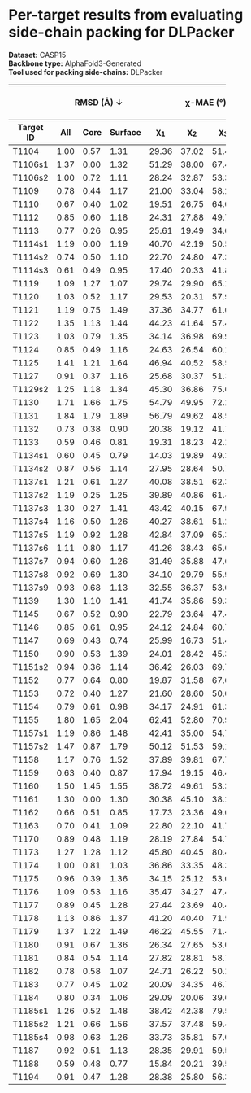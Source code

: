 # Per-target results from evaluating side-chain packing for DLPacker

**Dataset:** CASP15  
**Backbone type:** AlphaFold3-Generated  
**Tool used for packing side-chains:** DLPacker  
<table style="width:85%;">
  <thead>
    <tr>
      <th></th>
      <th colspan="3"><strong>RMSD (Å) ↓</strong></th>
      <th colspan="4"><strong>&chi;-MAE (°) ↓</strong></th>
      <th><strong>RR (%) ↑</strong></th>
      <th colspan="3"><strong>Steric Clashes (#) ↓</strong></th>
    </tr>
    <tr>
      <th><strong>Target ID</strong></th>
      <th><strong>All</strong></th>
      <th><strong>Core</strong></th>
      <th><strong>Surface</strong></th>
      <th>&chi;<sub>1</sub></th>
      <th>&chi;<sub>2</sub></th>
      <th>&chi;<sub>3</sub></th>
      <th>&chi;<sub>4</sub></th>
      <th>&chi;<sub>1-4</sub></th>
      <th>100%</th>
      <th>90%</th>
      <th>80%</th>
    </tr>
  </thead>
  <tbody>
    <tr>
      <td>T1104</td>
      <td>1.00</td>
      <td>0.57</td>
      <td>1.31</td>
      <td>29.36</td>
      <td>37.02</td>
      <td>51.45</td>
      <td>93.46</td>
      <td>48.4</td>
      <td>27.0</td>
      <td>9.0</td>
      <td>1.0</td>
    </tr>
    <tr>
      <td>T1106s1</td>
      <td>1.37</td>
      <td>0.00</td>
      <td>1.32</td>
      <td>51.29</td>
      <td>38.00</td>
      <td>67.47</td>
      <td>100.15</td>
      <td>40.3</td>
      <td>5.0</td>
      <td>1.0</td>
      <td>1.0</td>
    </tr>
    <tr>
      <td>T1106s2</td>
      <td>1.00</td>
      <td>0.72</td>
      <td>1.11</td>
      <td>28.24</td>
      <td>32.87</td>
      <td>53.32</td>
      <td>91.94</td>
      <td>54.3</td>
      <td>24.0</td>
      <td>3.0</td>
      <td>1.0</td>
    </tr>
    <tr>
      <td>T1109</td>
      <td>0.78</td>
      <td>0.44</td>
      <td>1.17</td>
      <td>21.00</td>
      <td>33.04</td>
      <td>58.28</td>
      <td>87.11</td>
      <td>64.9</td>
      <td>55.0</td>
      <td>11.0</td>
      <td>1.0</td>
    </tr>
    <tr>
      <td>T1110</td>
      <td>0.67</td>
      <td>0.40</td>
      <td>1.02</td>
      <td>19.51</td>
      <td>26.75</td>
      <td>64.09</td>
      <td>70.53</td>
      <td>69.8</td>
      <td>46.0</td>
      <td>8.0</td>
      <td>1.0</td>
    </tr>
    <tr>
      <td>T1112</td>
      <td>0.85</td>
      <td>0.60</td>
      <td>1.18</td>
      <td>24.31</td>
      <td>27.88</td>
      <td>49.78</td>
      <td>70.73</td>
      <td>56.6</td>
      <td>103.0</td>
      <td>13.0</td>
      <td>1.0</td>
    </tr>
    <tr>
      <td>T1113</td>
      <td>0.77</td>
      <td>0.26</td>
      <td>0.95</td>
      <td>25.61</td>
      <td>19.49</td>
      <td>34.03</td>
      <td>36.12</td>
      <td>65.3</td>
      <td>23.0</td>
      <td>3.0</td>
      <td>0.0</td>
    </tr>
    <tr>
      <td>T1114s1</td>
      <td>1.19</td>
      <td>0.00</td>
      <td>1.19</td>
      <td>40.70</td>
      <td>42.19</td>
      <td>50.54</td>
      <td>80.71</td>
      <td>37.3</td>
      <td>11.0</td>
      <td>0.0</td>
      <td>0.0</td>
    </tr>
    <tr>
      <td>T1114s2</td>
      <td>0.74</td>
      <td>0.50</td>
      <td>1.10</td>
      <td>22.70</td>
      <td>24.80</td>
      <td>47.30</td>
      <td>55.10</td>
      <td>61.7</td>
      <td>83.0</td>
      <td>7.0</td>
      <td>0.0</td>
    </tr>
    <tr>
      <td>T1114s3</td>
      <td>0.61</td>
      <td>0.49</td>
      <td>0.95</td>
      <td>17.40</td>
      <td>20.33</td>
      <td>41.80</td>
      <td>71.60</td>
      <td>68.1</td>
      <td>170.0</td>
      <td>26.0</td>
      <td>8.0</td>
    </tr>
    <tr>
      <td>T1119</td>
      <td>1.09</td>
      <td>1.27</td>
      <td>1.07</td>
      <td>29.74</td>
      <td>29.90</td>
      <td>65.28</td>
      <td>50.52</td>
      <td>45.0</td>
      <td>1.0</td>
      <td>0.0</td>
      <td>0.0</td>
    </tr>
    <tr>
      <td>T1120</td>
      <td>1.03</td>
      <td>0.52</td>
      <td>1.17</td>
      <td>29.53</td>
      <td>20.31</td>
      <td>57.93</td>
      <td>69.42</td>
      <td>51.5</td>
      <td>66.0</td>
      <td>11.0</td>
      <td>3.0</td>
    </tr>
    <tr>
      <td>T1121</td>
      <td>1.19</td>
      <td>0.75</td>
      <td>1.49</td>
      <td>37.36</td>
      <td>34.77</td>
      <td>61.65</td>
      <td>74.57</td>
      <td>40.0</td>
      <td>86.0</td>
      <td>14.0</td>
      <td>4.0</td>
    </tr>
    <tr>
      <td>T1122</td>
      <td>1.35</td>
      <td>1.13</td>
      <td>1.44</td>
      <td>44.23</td>
      <td>41.64</td>
      <td>57.40</td>
      <td>74.50</td>
      <td>39.1</td>
      <td>43.0</td>
      <td>8.0</td>
      <td>1.0</td>
    </tr>
    <tr>
      <td>T1123</td>
      <td>1.03</td>
      <td>0.79</td>
      <td>1.35</td>
      <td>34.14</td>
      <td>36.98</td>
      <td>69.90</td>
      <td>62.37</td>
      <td>48.1</td>
      <td>87.0</td>
      <td>21.0</td>
      <td>5.0</td>
    </tr>
    <tr>
      <td>T1124</td>
      <td>0.85</td>
      <td>0.49</td>
      <td>1.16</td>
      <td>24.63</td>
      <td>26.54</td>
      <td>60.21</td>
      <td>67.91</td>
      <td>59.6</td>
      <td>102.0</td>
      <td>14.0</td>
      <td>3.0</td>
    </tr>
    <tr>
      <td>T1125</td>
      <td>1.41</td>
      <td>1.21</td>
      <td>1.64</td>
      <td>46.94</td>
      <td>40.52</td>
      <td>58.56</td>
      <td>65.71</td>
      <td>29.8</td>
      <td>182.0</td>
      <td>29.0</td>
      <td>7.0</td>
    </tr>
    <tr>
      <td>T1127</td>
      <td>0.91</td>
      <td>0.37</td>
      <td>1.16</td>
      <td>25.68</td>
      <td>30.37</td>
      <td>51.30</td>
      <td>68.60</td>
      <td>60.8</td>
      <td>57.0</td>
      <td>11.0</td>
      <td>3.0</td>
    </tr>
    <tr>
      <td>T1129s2</td>
      <td>1.25</td>
      <td>1.18</td>
      <td>1.34</td>
      <td>45.30</td>
      <td>36.86</td>
      <td>75.64</td>
      <td>81.37</td>
      <td>41.1</td>
      <td>270.0</td>
      <td>72.0</td>
      <td>23.0</td>
    </tr>
    <tr>
      <td>T1130</td>
      <td>1.71</td>
      <td>1.66</td>
      <td>1.75</td>
      <td>54.79</td>
      <td>49.95</td>
      <td>72.19</td>
      <td>66.54</td>
      <td>27.8</td>
      <td>30.0</td>
      <td>7.0</td>
      <td>1.0</td>
    </tr>
    <tr>
      <td>T1131</td>
      <td>1.84</td>
      <td>1.79</td>
      <td>1.89</td>
      <td>56.79</td>
      <td>49.62</td>
      <td>48.51</td>
      <td>82.29</td>
      <td>28.0</td>
      <td>21.0</td>
      <td>6.0</td>
      <td>1.0</td>
    </tr>
    <tr>
      <td>T1132</td>
      <td>0.73</td>
      <td>0.38</td>
      <td>0.90</td>
      <td>20.38</td>
      <td>19.12</td>
      <td>41.73</td>
      <td>71.74</td>
      <td>64.6</td>
      <td>18.0</td>
      <td>2.0</td>
      <td>1.0</td>
    </tr>
    <tr>
      <td>T1133</td>
      <td>0.59</td>
      <td>0.46</td>
      <td>0.81</td>
      <td>19.31</td>
      <td>18.23</td>
      <td>42.19</td>
      <td>64.13</td>
      <td>68.2</td>
      <td>104.0</td>
      <td>13.0</td>
      <td>5.0</td>
    </tr>
    <tr>
      <td>T1134s1</td>
      <td>0.60</td>
      <td>0.45</td>
      <td>0.79</td>
      <td>14.03</td>
      <td>19.89</td>
      <td>49.39</td>
      <td>68.56</td>
      <td>63.9</td>
      <td>38.0</td>
      <td>4.0</td>
      <td>0.0</td>
    </tr>
    <tr>
      <td>T1134s2</td>
      <td>0.87</td>
      <td>0.56</td>
      <td>1.14</td>
      <td>27.95</td>
      <td>28.64</td>
      <td>50.75</td>
      <td>59.22</td>
      <td>55.9</td>
      <td>81.0</td>
      <td>14.0</td>
      <td>1.0</td>
    </tr>
    <tr>
      <td>T1137s1</td>
      <td>1.21</td>
      <td>0.61</td>
      <td>1.27</td>
      <td>40.08</td>
      <td>38.51</td>
      <td>62.33</td>
      <td>78.44</td>
      <td>39.8</td>
      <td>80.0</td>
      <td>17.0</td>
      <td>5.0</td>
    </tr>
    <tr>
      <td>T1137s2</td>
      <td>1.19</td>
      <td>0.25</td>
      <td>1.25</td>
      <td>39.89</td>
      <td>40.86</td>
      <td>61.49</td>
      <td>99.12</td>
      <td>40.3</td>
      <td>58.0</td>
      <td>8.0</td>
      <td>1.0</td>
    </tr>
    <tr>
      <td>T1137s3</td>
      <td>1.30</td>
      <td>0.27</td>
      <td>1.41</td>
      <td>43.42</td>
      <td>40.15</td>
      <td>67.98</td>
      <td>71.69</td>
      <td>42.3</td>
      <td>35.0</td>
      <td>6.0</td>
      <td>2.0</td>
    </tr>
    <tr>
      <td>T1137s4</td>
      <td>1.16</td>
      <td>0.50</td>
      <td>1.26</td>
      <td>40.27</td>
      <td>38.61</td>
      <td>51.21</td>
      <td>85.01</td>
      <td>40.6</td>
      <td>86.0</td>
      <td>6.0</td>
      <td>1.0</td>
    </tr>
    <tr>
      <td>T1137s5</td>
      <td>1.19</td>
      <td>0.92</td>
      <td>1.28</td>
      <td>42.84</td>
      <td>37.09</td>
      <td>65.32</td>
      <td>83.10</td>
      <td>42.2</td>
      <td>48.0</td>
      <td>7.0</td>
      <td>1.0</td>
    </tr>
    <tr>
      <td>T1137s6</td>
      <td>1.11</td>
      <td>0.80</td>
      <td>1.17</td>
      <td>41.26</td>
      <td>38.43</td>
      <td>65.09</td>
      <td>88.44</td>
      <td>41.5</td>
      <td>56.0</td>
      <td>10.0</td>
      <td>2.0</td>
    </tr>
    <tr>
      <td>T1137s7</td>
      <td>0.94</td>
      <td>0.60</td>
      <td>1.26</td>
      <td>31.49</td>
      <td>35.88</td>
      <td>47.61</td>
      <td>72.42</td>
      <td>43.5</td>
      <td>96.0</td>
      <td>17.0</td>
      <td>4.0</td>
    </tr>
    <tr>
      <td>T1137s8</td>
      <td>0.92</td>
      <td>0.69</td>
      <td>1.30</td>
      <td>34.10</td>
      <td>29.79</td>
      <td>55.92</td>
      <td>98.14</td>
      <td>54.9</td>
      <td>40.0</td>
      <td>1.0</td>
      <td>0.0</td>
    </tr>
    <tr>
      <td>T1137s9</td>
      <td>0.93</td>
      <td>0.68</td>
      <td>1.13</td>
      <td>32.55</td>
      <td>36.37</td>
      <td>53.08</td>
      <td>67.58</td>
      <td>53.4</td>
      <td>40.0</td>
      <td>8.0</td>
      <td>0.0</td>
    </tr>
    <tr>
      <td>T1139</td>
      <td>1.30</td>
      <td>1.10</td>
      <td>1.41</td>
      <td>41.74</td>
      <td>35.86</td>
      <td>59.36</td>
      <td>73.53</td>
      <td>31.3</td>
      <td>96.0</td>
      <td>23.0</td>
      <td>6.0</td>
    </tr>
    <tr>
      <td>T1145</td>
      <td>0.67</td>
      <td>0.52</td>
      <td>0.90</td>
      <td>22.79</td>
      <td>23.64</td>
      <td>47.41</td>
      <td>63.00</td>
      <td>59.8</td>
      <td>186.0</td>
      <td>26.0</td>
      <td>5.0</td>
    </tr>
    <tr>
      <td>T1146</td>
      <td>0.85</td>
      <td>0.61</td>
      <td>0.95</td>
      <td>24.12</td>
      <td>24.84</td>
      <td>60.70</td>
      <td>73.25</td>
      <td>58.7</td>
      <td>92.0</td>
      <td>13.0</td>
      <td>5.0</td>
    </tr>
    <tr>
      <td>T1147</td>
      <td>0.69</td>
      <td>0.43</td>
      <td>0.74</td>
      <td>25.99</td>
      <td>16.73</td>
      <td>51.43</td>
      <td>82.02</td>
      <td>61.8</td>
      <td>17.0</td>
      <td>3.0</td>
      <td>3.0</td>
    </tr>
    <tr>
      <td>T1150</td>
      <td>0.90</td>
      <td>0.53</td>
      <td>1.39</td>
      <td>24.01</td>
      <td>28.42</td>
      <td>45.31</td>
      <td>67.54</td>
      <td>55.7</td>
      <td>124.0</td>
      <td>19.0</td>
      <td>2.0</td>
    </tr>
    <tr>
      <td>T1151s2</td>
      <td>0.94</td>
      <td>0.36</td>
      <td>1.14</td>
      <td>36.42</td>
      <td>26.03</td>
      <td>69.70</td>
      <td>56.39</td>
      <td>51.5</td>
      <td>18.0</td>
      <td>6.0</td>
      <td>2.0</td>
    </tr>
    <tr>
      <td>T1152</td>
      <td>0.77</td>
      <td>0.64</td>
      <td>0.80</td>
      <td>19.87</td>
      <td>31.58</td>
      <td>67.66</td>
      <td>22.20</td>
      <td>52.5</td>
      <td>15.0</td>
      <td>0.0</td>
      <td>0.0</td>
    </tr>
    <tr>
      <td>T1153</td>
      <td>0.72</td>
      <td>0.40</td>
      <td>1.27</td>
      <td>21.60</td>
      <td>28.60</td>
      <td>50.06</td>
      <td>60.08</td>
      <td>65.3</td>
      <td>64.0</td>
      <td>11.0</td>
      <td>2.0</td>
    </tr>
    <tr>
      <td>T1154</td>
      <td>0.79</td>
      <td>0.61</td>
      <td>0.98</td>
      <td>34.17</td>
      <td>24.91</td>
      <td>61.30</td>
      <td>62.79</td>
      <td>58.4</td>
      <td>233.0</td>
      <td>25.0</td>
      <td>5.0</td>
    </tr>
    <tr>
      <td>T1155</td>
      <td>1.80</td>
      <td>1.65</td>
      <td>2.04</td>
      <td>62.41</td>
      <td>52.80</td>
      <td>70.91</td>
      <td>59.98</td>
      <td>13.5</td>
      <td>32.0</td>
      <td>4.0</td>
      <td>0.0</td>
    </tr>
    <tr>
      <td>T1157s1</td>
      <td>1.19</td>
      <td>0.86</td>
      <td>1.48</td>
      <td>42.41</td>
      <td>35.00</td>
      <td>54.78</td>
      <td>77.21</td>
      <td>41.5</td>
      <td>265.0</td>
      <td>41.0</td>
      <td>9.0</td>
    </tr>
    <tr>
      <td>T1157s2</td>
      <td>1.47</td>
      <td>0.87</td>
      <td>1.79</td>
      <td>50.12</td>
      <td>51.53</td>
      <td>59.13</td>
      <td>77.33</td>
      <td>34.1</td>
      <td>108.0</td>
      <td>16.0</td>
      <td>4.0</td>
    </tr>
    <tr>
      <td>T1158</td>
      <td>1.17</td>
      <td>0.76</td>
      <td>1.52</td>
      <td>37.89</td>
      <td>39.81</td>
      <td>67.73</td>
      <td>83.76</td>
      <td>34.3</td>
      <td>355.0</td>
      <td>65.0</td>
      <td>18.0</td>
    </tr>
    <tr>
      <td>T1159</td>
      <td>0.63</td>
      <td>0.40</td>
      <td>0.87</td>
      <td>17.94</td>
      <td>19.15</td>
      <td>46.45</td>
      <td>62.67</td>
      <td>70.1</td>
      <td>52.0</td>
      <td>8.0</td>
      <td>3.0</td>
    </tr>
    <tr>
      <td>T1160</td>
      <td>1.50</td>
      <td>1.45</td>
      <td>1.55</td>
      <td>38.72</td>
      <td>49.61</td>
      <td>53.34</td>
      <td>80.88</td>
      <td>42.9</td>
      <td>5.0</td>
      <td>2.0</td>
      <td>1.0</td>
    </tr>
    <tr>
      <td>T1161</td>
      <td>1.30</td>
      <td>0.00</td>
      <td>1.30</td>
      <td>30.38</td>
      <td>45.10</td>
      <td>38.22</td>
      <td>67.95</td>
      <td>43.2</td>
      <td>2.0</td>
      <td>1.0</td>
      <td>0.0</td>
    </tr>
    <tr>
      <td>T1162</td>
      <td>0.66</td>
      <td>0.51</td>
      <td>0.85</td>
      <td>17.73</td>
      <td>23.36</td>
      <td>49.03</td>
      <td>64.88</td>
      <td>68.6</td>
      <td>36.0</td>
      <td>12.0</td>
      <td>2.0</td>
    </tr>
    <tr>
      <td>T1163</td>
      <td>0.70</td>
      <td>0.41</td>
      <td>1.09</td>
      <td>22.80</td>
      <td>22.10</td>
      <td>41.74</td>
      <td>55.00</td>
      <td>68.5</td>
      <td>35.0</td>
      <td>6.0</td>
      <td>0.0</td>
    </tr>
    <tr>
      <td>T1170</td>
      <td>0.89</td>
      <td>0.48</td>
      <td>1.19</td>
      <td>28.19</td>
      <td>27.84</td>
      <td>54.74</td>
      <td>62.02</td>
      <td>55.9</td>
      <td>51.0</td>
      <td>9.0</td>
      <td>3.0</td>
    </tr>
    <tr>
      <td>T1173</td>
      <td>1.27</td>
      <td>1.28</td>
      <td>1.12</td>
      <td>45.80</td>
      <td>40.45</td>
      <td>80.43</td>
      <td>104.95</td>
      <td>38.3</td>
      <td>40.0</td>
      <td>6.0</td>
      <td>0.0</td>
    </tr>
    <tr>
      <td>T1174</td>
      <td>1.00</td>
      <td>0.81</td>
      <td>1.03</td>
      <td>36.86</td>
      <td>33.35</td>
      <td>48.35</td>
      <td>67.12</td>
      <td>52.7</td>
      <td>52.0</td>
      <td>4.0</td>
      <td>1.0</td>
    </tr>
    <tr>
      <td>T1175</td>
      <td>0.96</td>
      <td>0.39</td>
      <td>1.36</td>
      <td>34.15</td>
      <td>25.12</td>
      <td>53.09</td>
      <td>75.71</td>
      <td>52.8</td>
      <td>61.0</td>
      <td>13.0</td>
      <td>2.0</td>
    </tr>
    <tr>
      <td>T1176</td>
      <td>1.09</td>
      <td>0.53</td>
      <td>1.16</td>
      <td>35.47</td>
      <td>34.27</td>
      <td>47.45</td>
      <td>60.32</td>
      <td>43.8</td>
      <td>34.0</td>
      <td>1.0</td>
      <td>0.0</td>
    </tr>
    <tr>
      <td>T1177</td>
      <td>0.89</td>
      <td>0.45</td>
      <td>1.28</td>
      <td>27.44</td>
      <td>23.69</td>
      <td>40.47</td>
      <td>74.49</td>
      <td>57.6</td>
      <td>47.0</td>
      <td>5.0</td>
      <td>0.0</td>
    </tr>
    <tr>
      <td>T1178</td>
      <td>1.13</td>
      <td>0.86</td>
      <td>1.37</td>
      <td>41.20</td>
      <td>40.40</td>
      <td>71.57</td>
      <td>65.65</td>
      <td>38.7</td>
      <td>93.0</td>
      <td>24.0</td>
      <td>8.0</td>
    </tr>
    <tr>
      <td>T1179</td>
      <td>1.37</td>
      <td>1.22</td>
      <td>1.49</td>
      <td>46.22</td>
      <td>45.55</td>
      <td>71.46</td>
      <td>83.00</td>
      <td>40.5</td>
      <td>170.0</td>
      <td>57.0</td>
      <td>24.0</td>
    </tr>
    <tr>
      <td>T1180</td>
      <td>0.91</td>
      <td>0.67</td>
      <td>1.36</td>
      <td>26.34</td>
      <td>27.65</td>
      <td>53.07</td>
      <td>68.97</td>
      <td>52.2</td>
      <td>115.0</td>
      <td>15.0</td>
      <td>2.0</td>
    </tr>
    <tr>
      <td>T1181</td>
      <td>0.84</td>
      <td>0.54</td>
      <td>1.14</td>
      <td>27.82</td>
      <td>28.81</td>
      <td>58.75</td>
      <td>79.36</td>
      <td>56.1</td>
      <td>207.0</td>
      <td>29.0</td>
      <td>4.0</td>
    </tr>
    <tr>
      <td>T1182</td>
      <td>0.78</td>
      <td>0.58</td>
      <td>1.07</td>
      <td>24.71</td>
      <td>26.22</td>
      <td>50.19</td>
      <td>72.80</td>
      <td>53.1</td>
      <td>151.0</td>
      <td>30.0</td>
      <td>5.0</td>
    </tr>
    <tr>
      <td>T1183</td>
      <td>0.77</td>
      <td>0.45</td>
      <td>1.02</td>
      <td>20.09</td>
      <td>34.35</td>
      <td>46.72</td>
      <td>71.78</td>
      <td>60.6</td>
      <td>65.0</td>
      <td>16.0</td>
      <td>2.0</td>
    </tr>
    <tr>
      <td>T1184</td>
      <td>0.80</td>
      <td>0.34</td>
      <td>1.06</td>
      <td>29.09</td>
      <td>20.06</td>
      <td>39.61</td>
      <td>73.51</td>
      <td>64.8</td>
      <td>21.0</td>
      <td>0.0</td>
      <td>0.0</td>
    </tr>
    <tr>
      <td>T1185s1</td>
      <td>1.26</td>
      <td>0.52</td>
      <td>1.48</td>
      <td>38.42</td>
      <td>42.38</td>
      <td>79.51</td>
      <td>88.75</td>
      <td>43.5</td>
      <td>14.0</td>
      <td>4.0</td>
      <td>0.0</td>
    </tr>
    <tr>
      <td>T1185s2</td>
      <td>1.21</td>
      <td>0.66</td>
      <td>1.56</td>
      <td>37.57</td>
      <td>37.48</td>
      <td>59.47</td>
      <td>89.78</td>
      <td>38.5</td>
      <td>62.0</td>
      <td>2.0</td>
      <td>0.0</td>
    </tr>
    <tr>
      <td>T1185s4</td>
      <td>0.98</td>
      <td>0.63</td>
      <td>1.26</td>
      <td>33.73</td>
      <td>35.81</td>
      <td>57.00</td>
      <td>88.20</td>
      <td>41.9</td>
      <td>64.0</td>
      <td>10.0</td>
      <td>1.0</td>
    </tr>
    <tr>
      <td>T1187</td>
      <td>0.92</td>
      <td>0.51</td>
      <td>1.13</td>
      <td>28.35</td>
      <td>29.91</td>
      <td>59.55</td>
      <td>51.85</td>
      <td>46.4</td>
      <td>57.0</td>
      <td>4.0</td>
      <td>1.0</td>
    </tr>
    <tr>
      <td>T1188</td>
      <td>0.59</td>
      <td>0.48</td>
      <td>0.77</td>
      <td>15.84</td>
      <td>20.21</td>
      <td>39.52</td>
      <td>59.59</td>
      <td>66.5</td>
      <td>145.0</td>
      <td>12.0</td>
      <td>3.0</td>
    </tr>
    <tr>
      <td>T1194</td>
      <td>0.91</td>
      <td>0.47</td>
      <td>1.28</td>
      <td>28.38</td>
      <td>25.80</td>
      <td>56.31</td>
      <td>61.40</td>
      <td>50.0</td>
      <td>34.0</td>
      <td>10.0</td>
      <td>3.0</td>
    </tr>
  </tbody>
</table>